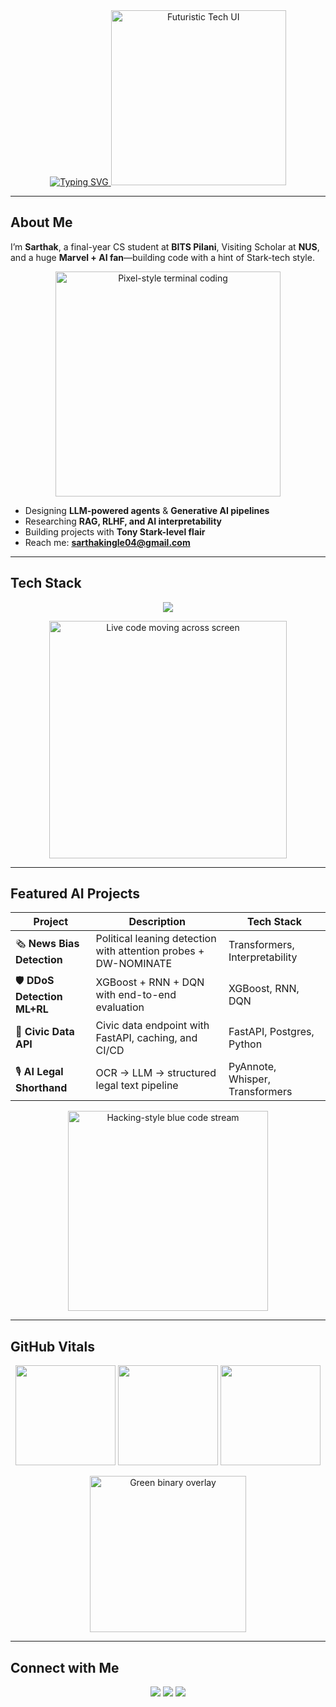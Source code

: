 <div align="center">

  <!-- Typing Banner -->
  <a href="https://git.io/typing-svg">
    <img src="https://readme-typing-svg.demolab.com?font=Orbitron&weight=700&size=26&pause=1000&duration=2200&color=00F5D4&center=true&vCenter=true&width=800&lines=Sarthak+Ingle;AI+Engineer+%7C+LLM+Tinkerer;Final-year+CS+@+BITS+Pilani;Visiting+Scholar+%7C+NUS;Inspired+By+Tech+Like+Tony+Stark" alt="Typing SVG">
  </a>

  <!-- Stellar Coding GIF -->
  <img src="https://media.giphy.com/media/3o7abB06u9bNzA8lu8/giphy.gif" width="280" alt="Futuristic Tech UI"/>
</div>

---

##  About Me

I’m **Sarthak**, a final-year CS student at **BITS Pilani**, Visiting Scholar at **NUS**, and a huge **Marvel + AI fan**—building code with a hint of Stark-tech style.

<div align="center">
  <img src="https://media.giphy.com/media/26tn33aiTi1jkl6H6/giphy.gif" width="360" alt="Pixel-style terminal coding"/>
</div>

- Designing **LLM-powered agents** & **Generative AI pipelines**  
- Researching **RAG, RLHF, and AI interpretability**  
- Building projects with **Tony Stark-level flair**  
- Reach me: **sarthakingle04@gmail.com**

---

##  Tech Stack

<p align="center">
  <img src="https://skillicons.dev/icons?i=python,pytorch,tensorflow,scikitlearn,huggingface,fastapi,flask,react,postgres,git,docker&theme=dark" />
</p>

<p align="center">
  <img src="https://media.giphy.com/media/26tn33aiTi1jkl6H6/giphy.gif" width="380" alt="Live code moving across screen"/>
</p>

---

##  Featured AI Projects

| Project | Description | Tech Stack |
|---------|-------------|------------|
| 🗞️ **News Bias Detection** | Political leaning detection with attention probes + DW-NOMINATE | Transformers, Interpretability |
| 🛡️ **DDoS Detection ML+RL** | XGBoost + RNN + DQN with end-to-end evaluation | XGBoost, RNN, DQN |
| 🧩 **Civic Data API** | Civic data endpoint with FastAPI, caching, and CI/CD | FastAPI, Postgres, Python |
| 🎙️ **AI Legal Shorthand** | OCR → LLM → structured legal text pipeline | PyAnnote, Whisper, Transformers |

<p align="center">
  <img src="https://media.giphy.com/media/xT9IgzoKnwFNmISR8I/giphy.gif" width="320" alt="Hacking-style blue code stream"/>
</p>

---

##  GitHub Vitals

<div align="center">
  <img src="https://github-readme-stats.vercel.app/api?username=sarth-04&show_icons=true&theme=radical&hide_border=true&count_private=true" height="160"/>
  <img src="https://github-readme-streak-stats.herokuapp.com/?user=sarth-04&theme=radical&hide_border=true" height="160"/>
  <img src="https://github-readme-stats.vercel.app/api/top-langs/?username=sarth-04&layout=compact&theme=radical&hide_border=true" height="160"/>
</div>

<p align="center">
  <img src="https://media.giphy.com/media/ASomeBinaryLoopExample/giphy.gif" width="250" alt="Green binary overlay" /> <!-- replace with correct binary GIF -->
</p>

---

##  Connect with Me

<p align="center">
  <a href="https://linkedin.com/in/sarthak-ingle"><img src="https://img.shields.io/badge/LinkedIn-0077B5?logo=linkedin&logoColor=white&style=for-the-badge"/></a>
  <a href="https://x.com/YourTwitterHandle"><img src="https://img.shields.io/badge/X-000000?logo=x&logoColor=white&style=for-the-badge"/></a>
  <a href="mailto:sarthakingle04@gmail.com"><img src="https://img.shields.io/badge/Email-DC2626?logo=gmail&logoColor=white&style=for-the-badge"/></a>
</p>
